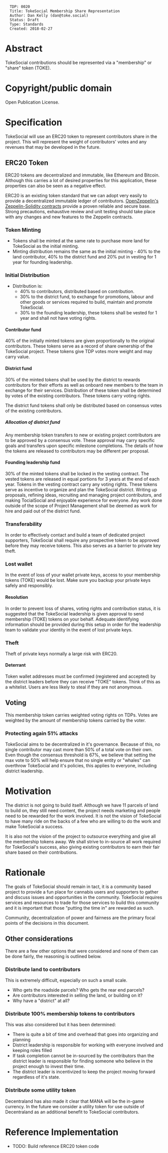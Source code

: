 ```
  TDP: 0020
  Title: TokeSocial Membership Share Representation
  Author: Dan Kelly (dan@toke.social)
  Status: Draft
  Type: Standards
  Created: 2018-02-27
```

# Abstract
TokeSocial contributions should be represented via a "membership" or "share" token (TOKE).

# Copyright/public domain
Open Publication License.

# Specification
TokeSocial will use an ERC20 token to represent contributors share in the project. This will represent the weight of contributors' votes and any revenues that may be developed in the future.

## ERC20 Token
ERC20 tokens are decentralized and immutable, like Ethereum and Bitcoin. Although this carries a lot of desired properties for this application, these properties can also be seen as a negative effect.

ERC20 is an existing token standard that we can adopt very easily to provide a decentralized immutable ledger of contributors. [OpenZeppelin's Zeppelin-Solidity contracts](https://github.com/OpenZeppelin/zeppelin-solidity) provide a proven reliable and secure base. Strong precautions, exhaustive review and unit testing should take place with any changes and new features to the Zeppelin contracts.

### Token Minting
* Tokens shall be minted at the same rate to purchase more land for TokeSocial as the initial minting.
* Minting distribution remains the same as the initial minting - 40% to the land contributor, 40% to the district fund and 20% put in vesting for 1 year for founding leadership.

### Initial Distribution
* Distribution is:
  * 40% to contributors, distributed based on contribution.
  * 30% to the district fund, to exchange for promotions, labour and other goods or services required to build, maintain and promote TokeSocial.
  * 30% to the founding leadership, these tokens shall be vested for 1 year and shall not have voting rights.

#### Contributor fund
40% of the initially minted tokens are given proportionally to the original contributors. These tokens serve as a record of share ownership of the TokeSocial project. These tokens give TDP votes more weight and may carry value.

#### District fund
30% of the minted tokens shall be used by the district to rewards contributors for their efforts as well as onboard new members to the team in exchange for their services. Distribution of these token shall be determined by votes of the existing contributors. These tokens carry voting rights.

The district fund tokens shall only be distributed based on consensus votes of the existing contributors.

##### Allocation of district fund
Any membership token transfers to new or existing project contributors are to be approved by a consensus vote. These approval may carry specific goals and transfers upon specific milestone completions. The details of how the tokens are released to contributors may be different per proposal.

#### Founding leadership fund
30% of the minted tokens shall be locked in the vesting contract. The vested tokens are released in equal portions for 3 years at the end of each year. Tokens in the vesting contract carry any voting rights. These tokens serve as incentive to organize and plan the TokeSocial district. Writing up proposals, refining ideas, recruiting and managing project contributors, and making TocialSocial and enjoyable experience for everyone. Any work done outside of the scope of Project Management shall be deemed as work for hire and paid out of the district fund. 

### Transferability
In order to effectively contact and build a team of dedicated project supporters, TokeSocial shall require any prospective token to be approved before they may receive tokens. This also serves as a barrier to private key theft.

### Lost wallet
In the event of loss of your wallet private keys, access to your membership tokens (TOKE) would be lost. Make sure you backup your private keys safely and responsibly.

#### Resolution
In order to prevent loss of shares, voting rights and contribution status, it is suggested that the TokeSocial leadership is given approval to send membership (TOKE) tokens on your behalf. Adequate identifying information should be provided during this setup in order for the leadership team to validate your identity in the event of lost private keys.

### Theft
Theft of private keys normally a large risk with ERC20.

#### Deterrant
Token wallet addresses must be confirmed (registered and accepted) by the district leaders before they can receive "TOKE" tokens. Think of this as a whitelist. Users are less likely to steal if they are not anonymous.

## Voting
This membership token carries weighted voting rights on TDPs. Votes are weighted by the amount of membership tokens carried by the voter.

### Protecting again 51% attacks
TokeSocial aims to be decentralized in it's governance. Because of this, no single contributor may cast more than 50% of a total vote on their own. Even though the consensus threshold is 67%, we believe that setting the max vote to 50% will help ensure that no single entity or "whales" can overthrow TokeSocial and it's policies, this applies to everyone, including district leadership.

# Motivation
The district is not going to build itself. Although we have 11 parcels of land to build on, they still need content, the project needs marketing and people need to be rewarded for the work involved. It is not the vision of TokeSocial to have many ride on the backs of a few who are willing to do the work and make TokeSocial a success.

It is also not the vision of the project to outsource everything and give all the membership tokens away. We shall strive to in-source all work required for TokeSocial's success, also giving existing contributors to earn their fair share based on their contributions.

# Rationale
The goals of TokeSocial should remain in tact, it is a community based project to provide a fun place for cannabis users and supporters to gather and discuss issues and opportunities in the community. TokeSocial requires services and resources to trade for those services to build this community and it is important that those "putting the time in" are rewarded as such.

Community, decentralization of power and fairness are the primary focal points of the decisions in this document.

## Other considerations
There are a few other options that were considered and none of them can be done fairly, the reasoning is outlined below.

### Distribute land to contributors
This is extremely difficult, especially on such a small scale.
* Who gets the roadside parcels? Who gets the rear end parcels?
* Are contributors interested in selling the land, or building on it?
* Why have a "district" at all?

### Distribute 100% membership tokens to contributors
This was also considered but it has been determined:
* There is quite a bit of time and overhead that goes into organizing and planning
* District leadership is responsible for working with everyone involved and keeping roles filled
* If task completion cannot be in-sourced by the contributors than the district leader is responsible for finding someone who believe in the project enough to invest their time.
* The district leader is incentivized to keep the project moving forward regardless of it's state.

### Distribute some utility token
Decentraland has also made it clear that MANA will be the in-game currency. In the future we consider a utility token for use outside of Decentraland as an additional benefit to TokeSocial contributors. 

# Reference Implementation
* TODO: Build reference ERC20 token code
